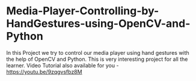 # Media-Player-Controlling-by-HandGestures-using-OpenCV-and-Python
In this Project we try to control our media player using hand gestures with the help of OpenCV and Python. This is very interesting project for all the learner. Video Tutorial also available for you - https://youtu.be/9zqgvsfbz8M
